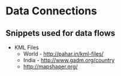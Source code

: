 # Data Connections 

## Snippets used for data flows 

* KML Files 
	* World - http://pahar.in/kml-files/
	* India - http://www.gadm.org/country
	* http://mapshaper.org/